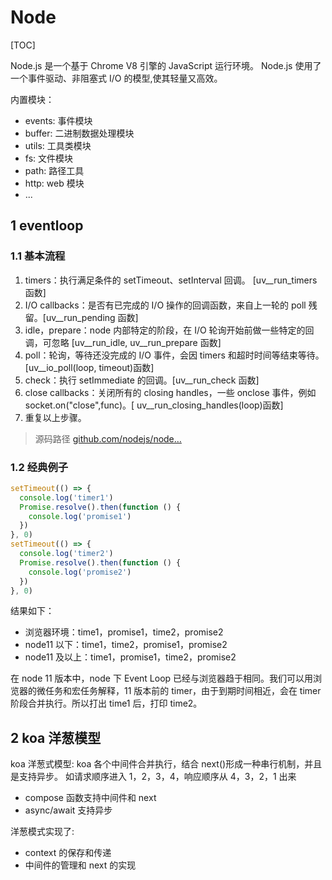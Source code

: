 # Node

[TOC]

Node.js 是一个基于 Chrome V8 引擎的 JavaScript 运行环境。 Node.js 使用了一个事件驱动、非阻塞式 I/O 的模型,使其轻量又高效。

内置模块：

- events: 事件模块
- buffer: 二进制数据处理模块
- utils: 工具类模块
- fs: 文件模块
- path: 路径工具
- http: web 模块
- ...

## 1 eventloop

### 1.1 基本流程

1. timers：执行满足条件的 setTimeout、setInterval 回调。 [uv__run_timers 函数]
2. I/O callbacks：是否有已完成的 I/O 操作的回调函数，来自上一轮的 poll 残留。[uv__run_pending 函数]
3. idle，prepare：node 内部特定的阶段，在 I/O 轮询开始前做一些特定的回调，可忽略 [uv__run_idle, uv__run_prepare 函数]
4. poll：轮询，等待还没完成的 I/O 事件，会因 timers 和超时时间等结束等待。[uv__io_poll(loop, timeout)函数]
5. check：执行 setImmediate 的回调。[uv__run_check 函数]
6. close callbacks：关闭所有的 closing handles，一些 onclose 事件，例如 socket.on("close",func)。[ uv__run_closing_handles(loop)函数]
7. 重复以上步骤。

> 源码路径 [github.com/nodejs/node…](https://github.com/nodejs/node/blob/master/deps/uv/src/unix/core.c)

### 1.2 经典例子

```js
setTimeout(() => {
  console.log('timer1')
  Promise.resolve().then(function () {
    console.log('promise1')
  })
}, 0)
setTimeout(() => {
  console.log('timer2')
  Promise.resolve().then(function () {
    console.log('promise2')
  })
}, 0)
```

结果如下：

- 浏览器环境：time1，promise1，time2，promise2
- node11 以下：time1，time2，promise1，promise2
- node11 及以上：time1，promise1，time2，promise2

在 node 11 版本中，node 下 Event Loop 已经与浏览器趋于相同。我们可以用浏览器的微任务和宏任务解释，11 版本前的 timer，由于到期时间相近，会在 timer 阶段合并执行。所以打出 time1 后，打印 time2。

## 2 koa 洋葱模型

koa 洋葱式模型: koa 各个中间件合并执行，结合 next()形成一种串行机制，并且是支持异步。 如请求顺序进入 1，2，3，4，响应顺序从 4，3，2，1 出来

- compose 函数支持中间件和 next
- async/await 支持异步

洋葱模式实现了:

- context 的保存和传递
- 中间件的管理和 next 的实现
